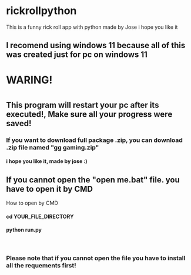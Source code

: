# rickrollpython
This is a funny rick roll app with python made by Jose i hope you like it 
<h2>I recomend using windows 11 because all of this was created just for pc on windows 11</h2>
<h1>WARING!<h1>
<h2>This program will restart your pc after its executed!, Make sure all your progress were saved!</h2>
<h3>If you want to download full package .zip, you can download .zip file named "gg gaming.zip"</h3>
<h4>i hope you like it, made by jose :)</h4>
<H2>If you cannot open the "open me.bat" file. you have to open it by CMD</h2>
  <p>How to open by CMD</p>
  <h4>cd YOUR_FILE_DIRECTORY</h4>
  <h4>python run.py</h4>
  <br>
  <h3>Please note that if you cannot open the file you have to install all the requements first!</h3>
